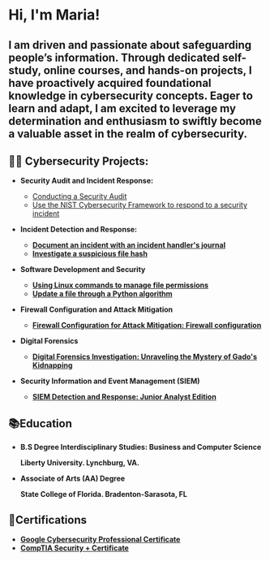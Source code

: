 <h1>Hi, I'm Maria! 
<h2>I am driven and passionate about safeguarding people’s information. Through dedicated self-study, online courses, and hands-on projects, I have proactively acquired foundational knowledge in cybersecurity concepts. Eager to learn and adapt, I am excited to leverage my determination and enthusiasm to swiftly become a valuable asset in the realm of cybersecurity.</h2>

 
<h2>👨‍💻 Cybersecurity Projects:</h2>


- <b>Security Audit and Incident Response:</b>
  - [Conducting a Security Audit](https://github.com/mmedinabet/Conduct-a-security-audit/tree/main)
  - [Use the NIST Cybersecurity Framework to respond to a security incident](https://github.com/mmedinabet/Use-the-NIST-Cybersecurity-Framework-to-respond-to-a-security-incident/tree/main)
    

- <b>Incident Detection and Response:
   - [Document an incident with an incident handler's journal](https://github.com/mmedinabet/Document-an-incident-with-an-incident-handler-s-journal/blob/main/README.md)
   - [Investigate a suspicious file hash](https://github.com/mmedinabet/Investigate-a-suspicious-file-hash)
    
- <b> Software Development and Security </b>
  - [Using Linux commands to manage file permissions](https://github.com/mmedinabet/Using-Linux-commands-to-manage-file-permissions)
  - [Update a file through a Python algorithm](https://github.com/mmedinabet/Document-an-incident-with-an-incident-handler-s-journal/tree/main) 

- <b> Firewall Configuration and Attack Mitigation </b>
  - [Firewall Configuration for Attack Mitigation: Firewall configuration](https://github.com/mmedinabet/SOC-practical-Firewall-/blob/main/README.md)
- <b> Digital Forensics </b>
  - [Digital Forensics Investigation: Unraveling the Mystery of Gado's Kidnapping](https://github.com/mmedinabet/SOC-practical-Digital-forensics-/blob/main/README.md)
- <b> Security Information and Event Management (SIEM) </b>
  - [SIEM Detection and Response: Junior Analyst Edition](https://github.com/mmedinabet/SOC-analyst-tier-1/blob/main/README.md)      


<h2>📚Education </h2>

  - <b> B.S Degree Interdisciplinary Studies: Business and Computer Science
    
      Liberty University. Lynchburg, VA. </b>
  
  - <b> Associate of Arts (AA) Degree
    
      State College of Florida. Bradenton-Sarasota, FL </b>

<h2>📄Certifications</h2>

- [Google Cybersecurity Professional Certificate](https://www.coursera.org/account/accomplishments/professional-cert/ZGNSNQ6YYES7)
- [CompTIA Security + Certificate](https://www.credly.com/badges/8c5829b8-2ee6-49a6-9cad-07f83f91ed06/linked_in?t=s95og5)




<!--
**mmedinabet/mmedinabet** is a ✨ _special_ ✨ repository because its `README.md` (this file) appears on your GitHub profile.

